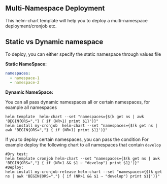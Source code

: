 ## Multi-Namespace Deployment
This helm-chart template will help you to deploy a multi-namespace deployment/cronjob etc.

## Static vs Dynamic namespace

To deploy, you can either specify the static namespace through values file

**Static NameSpace:**

```yaml
namespaces:
  - namespace-1
  - namespace-2
```

**Dynamic NameSpace:**

You can all pass dynamic namespaces all or certain namespaces, for example all namespaces

```shell
helm template  helm-chart --set "namespaces={$(k get ns | awk 'BEGIN{ORS=","} { if (NR>1) print $1}')}"
helm install my-cronjob  helm-chart --set "namespaces={$(k get ns | awk 'BEGIN{ORS=","} { if (NR>1) print $1}')}"
```

If you to deploy certain namespaces, you can pass the condition
For example deploy the following chart to all namespaces that contain `develop`

```shell
#Dry test:
helm template cronjob helm-chart --set "namespaces={$(k get ns | awk 'BEGIN{ORS=","} { if (NR>1 && $1 ~ "develop") print $1}')}"
#Deploy:
helm install my-cronjob-release helm-chart --set "namespaces={$(k get ns | awk 'BEGIN{ORS=","} { if (NR>1 && $1 ~ "develop") print $1}')}"
```